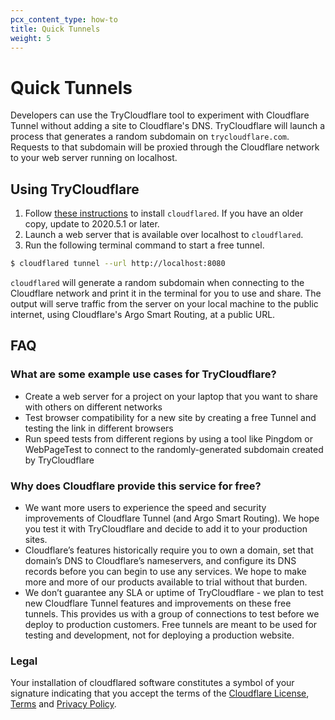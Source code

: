 ```yaml
---
pcx_content_type: how-to
title: Quick Tunnels
weight: 5
---
```


# Quick Tunnels

Developers can use the TryCloudflare tool to experiment with Cloudflare Tunnel without adding a site to Cloudflare's DNS. TryCloudflare will launch a process that generates a random subdomain on `trycloudflare.com`. Requests to that subdomain will be proxied through the Cloudflare network to your web server running on localhost.

## Using TryCloudflare

1.  Follow [these instructions](/cloudflare-one/connections/connect-apps/install-and-setup/installation/) to install `cloudflared`. If you have an older copy, update to 2020.5.1 or later.
1.  Launch a web server that is available over localhost to `cloudflared`.
1.  Run the following terminal command to start a free tunnel.

```sh
$ cloudflared tunnel --url http://localhost:8080
```

`cloudflared` will generate a random subdomain when connecting to the Cloudflare network and print it in the terminal for you to use and share. The output will serve traffic from the server on your local machine to the public internet, using Cloudflare's Argo Smart Routing, at a public URL.

## FAQ

### What are some example use cases for TryCloudflare?

- Create a web server for a project on your laptop that you want to share with others on different networks
- Test browser compatibility for a new site by creating a free Tunnel and testing the link in different browsers
- Run speed tests from different regions by using a tool like Pingdom or WebPageTest to connect to the randomly-generated subdomain created by TryCloudflare

### Why does Cloudflare provide this service for free?

- We want more users to experience the speed and security improvements of Cloudflare Tunnel (and Argo Smart Routing). We hope you test it with TryCloudflare and decide to add it to your production sites.
- Cloudflare’s features historically require you to own a domain, set that domain’s DNS to Cloudflare’s nameservers, and configure its DNS records before you can begin to use any services. We hope to make more and more of our products available to trial without that burden.
- We don’t guarantee any SLA or uptime of TryCloudflare - we plan to test new Cloudflare Tunnel features and improvements on these free tunnels. This provides us with a group of connections to test before we deploy to production customers. Free tunnels are meant to be used for testing and development, not for deploying a production website.

### Legal

Your installation of cloudflared software constitutes a symbol of your signature indicating that you accept the terms of the [Cloudflare License](/cloudflare-one/connections/connect-apps/license/), [Terms](https://www.cloudflare.com/terms/) and [Privacy Policy](https://www.cloudflare.com/privacypolicy/).

